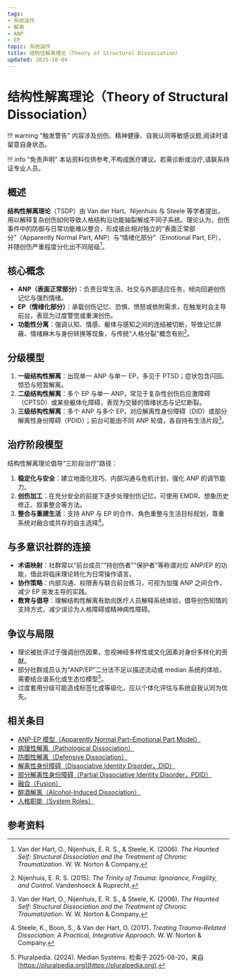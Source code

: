 ```yaml
---
tags:
- 系统运作
- 解离
- ANP
- EP
topic: 系统运作
title: 结构性解离理论（Theory of Structural Dissociation）
updated: 2025-10-04
---
```


# 结构性解离理论（Theory of Structural Dissociation）

!!! warning "触发警告"
    内容涉及创伤、精神健康、自我认同等敏感议题,阅读时请留意自身状态。

!!! info "免责声明"
    本站资料仅供参考,不构成医疗建议。若需诊断或治疗,请联系持证专业人员。

## 概述

**结构性解离理论**（TSDP）由 Van der Hart、Nijenhuis 与 Steele 等学者提出，用以解释复杂创伤如何导致人格结构沿功能轴裂解成不同子系统。理论认为，创伤事件中的防御与日常功能难以整合，形成彼此相对独立的“表面正常部分”（Apparently Normal Part, ANP）与“情绪化部分”（Emotional Part, EP），并随创伤严重程度分化出不同层级[^结构性解离-1]。

## 核心概念

- **ANP（表面正常部分）**：负责日常生活、社交与外部适应任务，倾向回避创伤记忆与强烈情绪。
- **EP（情绪化部分）**：承载创伤记忆、恐惧、愤怒或依附需求，在触发时会主导前台，表现为过度警觉或重演创伤。
- **功能性分离**：强调认知、情感、躯体与感知之间的连结被切断，导致记忆屏蔽、情绪麻木与身份转换等现象，与传统“人格分裂”概念有别[^结构性解离-2]。

## 分级模型

1. **一级结构性解离**：出现单一 ANP 与单一 EP，多见于 PTSD；症状包含闪回、惊恐与短暂解离。
2. **二级结构性解离**：多个 EP 与单一 ANP，常见于复杂性创伤后应激障碍（CPTSD）或某些躯体化障碍，表现为交替的情绪状态与记忆断裂。
3. **三级结构性解离**：多个 ANP 与多个 EP，对应解离性身份障碍（DID）或部分解离性身份障碍（PDID）；前台可能由不同 ANP 轮值，各自持有生活片段[^结构性解离-1]。

## 治疗阶段模型

结构性解离理论倡导“三阶段治疗”路径：

1. **稳定化与安全**：建立地面化技巧、内部沟通与危机计划，强化 ANP 的调节能力。
2. **创伤加工**：在充分安全的前提下逐步处理创伤记忆，可使用 EMDR、想象历史修正、叙事整合等方法。
3. **整合与重建生活**：支持 ANP 与 EP 的合作、角色重整与生活目标规划，尊重系统对融合或共存的自主选择[^结构性解离-3]。

## 与多意识社群的连接

- **术语映射**：社群常以“前台成员”“持创伤者”“保护者”等称谓对应 ANP/EP 的功能，借此将临床理论转化为日常操作语言。
- **协作策略**：内部沟通、权限表与联合前台练习，可视为加强 ANP 之间合作、减少 EP 突发主导的实践。
- **教育与倡导**：理解结构性解离有助向医疗人员解释系统体验，倡导创伤知情的支持方式，减少误诊为人格障碍或精神病性障碍。

## 争议与局限

- 理论被批评过于强调创伤因果，忽视神经多样性或文化因素对身份多样化的贡献。
- 部分社群成员认为“ANP/EP”二分法不足以描述流动或 median 系统的体验，需要结合谱系化或生态位模型[^结构性解离-4]。
- 过度套用分级可能造成标签化或等级化，应以个体化评估与系统自我认同为优先。

## 相关条目

- [ANP-EP 模型（Apparently Normal Part–Emotional Part Model）](Apparently-Normal-Part-Emotional-Part-Model.md)
- [病理性解离（Pathological Dissociation）](Pathological-Dissociation.md)
- [防御性解离（Defensive Dissociation）](Defensive-Dissociation.md)
- [解离性身份障碍（Dissociative Identity Disorder，DID）](DID.md)
- [部分解离性身份障碍（Partial Dissociative Identity Disorder，PDID）](Partial-Dissociative-Identity-Disorder-PDID.md)
- [融合（Fusion）](Fusion.md)
- [醉酒解离（Alcohol-Induced Dissociation）](Alcohol-Induced-Dissociation.md)
- [人格职能（System Roles）](System-Roles.md)

## 参考资料

[^结构性解离-1]: Van der Hart, O., Nijenhuis, E. R. S., & Steele, K. (2006). *The Haunted Self: Structural Dissociation and the Treatment of Chronic Traumatization*. W. W. Norton & Company.
[^结构性解离-2]: Nijenhuis, E. R. S. (2015). *The Trinity of Trauma: Ignorance, Fragility, and Control*. Vandenhoeck & Ruprecht.
[^结构性解离-3]: Steele, K., Boon, S., & Van der Hart, O. (2017). *Treating Trauma-Related Dissociation: A Practical, Integrative Approach*. W. W. Norton & Company.
[^结构性解离-4]: Pluralpedia. (2024). Median Systems. 检索于 2025-08-20，来自 [https://pluralpedia.org](https://pluralpedia.org).
